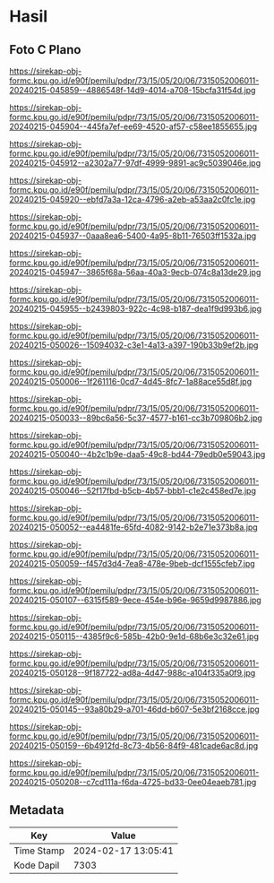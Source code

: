 # Hasil

## Foto C Plano

https://sirekap-obj-formc.kpu.go.id/e90f/pemilu/pdpr/73/15/05/20/06/7315052006011-20240215-045859--4886548f-14d9-4014-a708-15bcfa31f54d.jpg

https://sirekap-obj-formc.kpu.go.id/e90f/pemilu/pdpr/73/15/05/20/06/7315052006011-20240215-045904--445fa7ef-ee69-4520-af57-c58ee1855655.jpg

https://sirekap-obj-formc.kpu.go.id/e90f/pemilu/pdpr/73/15/05/20/06/7315052006011-20240215-045912--a2302a77-97df-4999-9891-ac9c5039046e.jpg

https://sirekap-obj-formc.kpu.go.id/e90f/pemilu/pdpr/73/15/05/20/06/7315052006011-20240215-045920--ebfd7a3a-12ca-4796-a2eb-a53aa2c0fc1e.jpg

https://sirekap-obj-formc.kpu.go.id/e90f/pemilu/pdpr/73/15/05/20/06/7315052006011-20240215-045937--0aaa8ea6-5400-4a95-8b11-76503ff1532a.jpg

https://sirekap-obj-formc.kpu.go.id/e90f/pemilu/pdpr/73/15/05/20/06/7315052006011-20240215-045947--3865f68a-56aa-40a3-9ecb-074c8a13de29.jpg

https://sirekap-obj-formc.kpu.go.id/e90f/pemilu/pdpr/73/15/05/20/06/7315052006011-20240215-045955--b2439803-922c-4c98-b187-dea1f9d993b6.jpg

https://sirekap-obj-formc.kpu.go.id/e90f/pemilu/pdpr/73/15/05/20/06/7315052006011-20240215-050026--15094032-c3e1-4a13-a397-190b33b9ef2b.jpg

https://sirekap-obj-formc.kpu.go.id/e90f/pemilu/pdpr/73/15/05/20/06/7315052006011-20240215-050006--1f261116-0cd7-4d45-8fc7-1a88ace55d8f.jpg

https://sirekap-obj-formc.kpu.go.id/e90f/pemilu/pdpr/73/15/05/20/06/7315052006011-20240215-050033--89bc6a56-5c37-4577-b161-cc3b709806b2.jpg

https://sirekap-obj-formc.kpu.go.id/e90f/pemilu/pdpr/73/15/05/20/06/7315052006011-20240215-050040--4b2c1b9e-daa5-49c8-bd44-79edb0e59043.jpg

https://sirekap-obj-formc.kpu.go.id/e90f/pemilu/pdpr/73/15/05/20/06/7315052006011-20240215-050046--52f17fbd-b5cb-4b57-bbb1-c1e2c458ed7e.jpg

https://sirekap-obj-formc.kpu.go.id/e90f/pemilu/pdpr/73/15/05/20/06/7315052006011-20240215-050052--ea4481fe-65fd-4082-9142-b2e71e373b8a.jpg

https://sirekap-obj-formc.kpu.go.id/e90f/pemilu/pdpr/73/15/05/20/06/7315052006011-20240215-050059--f457d3d4-7ea8-478e-9beb-dcf1555cfeb7.jpg

https://sirekap-obj-formc.kpu.go.id/e90f/pemilu/pdpr/73/15/05/20/06/7315052006011-20240215-050107--6315f589-9ece-454e-b96e-9659d9987886.jpg

https://sirekap-obj-formc.kpu.go.id/e90f/pemilu/pdpr/73/15/05/20/06/7315052006011-20240215-050115--4385f9c6-585b-42b0-9e1d-68b6e3c32e61.jpg

https://sirekap-obj-formc.kpu.go.id/e90f/pemilu/pdpr/73/15/05/20/06/7315052006011-20240215-050128--9f187722-ad8a-4d47-988c-a104f335a0f9.jpg

https://sirekap-obj-formc.kpu.go.id/e90f/pemilu/pdpr/73/15/05/20/06/7315052006011-20240215-050145--93a80b29-a701-46dd-b607-5e3bf2168cce.jpg

https://sirekap-obj-formc.kpu.go.id/e90f/pemilu/pdpr/73/15/05/20/06/7315052006011-20240215-050159--6b4912fd-8c73-4b56-84f9-481cade6ac8d.jpg

https://sirekap-obj-formc.kpu.go.id/e90f/pemilu/pdpr/73/15/05/20/06/7315052006011-20240215-050208--c7cd111a-f6da-4725-bd33-0ee04eaeb781.jpg


## Metadata

| Key        | Value               |
| ---------- | ------------------- |
| Time Stamp | 2024-02-17 13:05:41 |
| Kode Dapil | 7303                |



